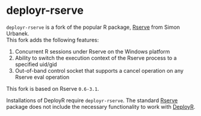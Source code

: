 deployr-rserve
==============

`deployr-rserve` is a fork of the popular R package, [Rserve](https://github.com/s-u/Rserve) from Simon Urbanek.  
This fork adds the following features:

1.  Concurrent R sessions under Rserve on the Windows platform
2. Ability to switch the execution context of the Rserve process to a specified uid/gid
3. Out-of-band control socket that supports a cancel operation on any Rserve eval operation

This fork is based on Rserve `0.6-3.1`.

Installations of DeployR require `deployr-rserve`.  The standard [Rserve](https://github.com/s-u/Rserve) package does not include the necessary functionality to work with [DeployR](https://github.com/deployr/server).
